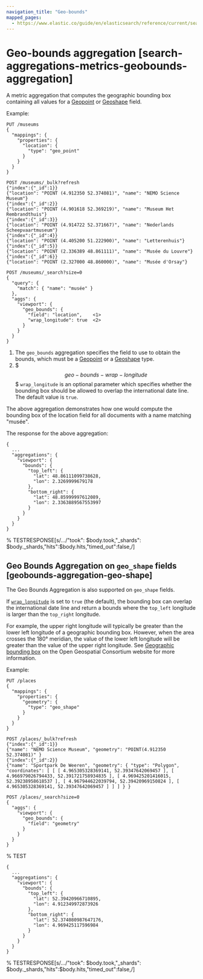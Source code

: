 ```yaml
---
navigation_title: "Geo-bounds"
mapped_pages:
  - https://www.elastic.co/guide/en/elasticsearch/reference/current/search-aggregations-metrics-geobounds-aggregation.html
---
```


# Geo-bounds aggregation [search-aggregations-metrics-geobounds-aggregation]


A metric aggregation that computes the geographic bounding box containing all values for a [Geopoint](/reference/elasticsearch/mapping-reference/geo-point.md) or [Geoshape](/reference/elasticsearch/mapping-reference/geo-shape.md) field.

Example:

```console
PUT /museums
{
  "mappings": {
    "properties": {
      "location": {
        "type": "geo_point"
      }
    }
  }
}

POST /museums/_bulk?refresh
{"index":{"_id":1}}
{"location": "POINT (4.912350 52.374081)", "name": "NEMO Science Museum"}
{"index":{"_id":2}}
{"location": "POINT (4.901618 52.369219)", "name": "Museum Het Rembrandthuis"}
{"index":{"_id":3}}
{"location": "POINT (4.914722 52.371667)", "name": "Nederlands Scheepvaartmuseum"}
{"index":{"_id":4}}
{"location": "POINT (4.405200 51.222900)", "name": "Letterenhuis"}
{"index":{"_id":5}}
{"location": "POINT (2.336389 48.861111)", "name": "Musée du Louvre"}
{"index":{"_id":6}}
{"location": "POINT (2.327000 48.860000)", "name": "Musée d'Orsay"}

POST /museums/_search?size=0
{
  "query": {
    "match": { "name": "musée" }
  },
  "aggs": {
    "viewport": {
      "geo_bounds": {
        "field": "location",    <1>
        "wrap_longitude": true  <2>
      }
    }
  }
}
```

1. The `geo_bounds` aggregation specifies the field to use to obtain the bounds, which must be a [Geopoint](/reference/elasticsearch/mapping-reference/geo-point.md) or a [Geoshape](/reference/elasticsearch/mapping-reference/geo-shape.md) type.
2. $$$geo-bounds-wrap-longitude$$$ `wrap_longitude` is an optional parameter which specifies whether the bounding box should be allowed to overlap the international date line. The default value is `true`.


The above aggregation demonstrates how one would compute the bounding box of the location field for all documents with a name matching "musée".

The response for the above aggregation:

```console-result
{
  ...
  "aggregations": {
    "viewport": {
      "bounds": {
        "top_left": {
          "lat": 48.86111099738628,
          "lon": 2.3269999679178
        },
        "bottom_right": {
          "lat": 48.85999997612089,
          "lon": 2.3363889567553997
        }
      }
    }
  }
}
```
%  TESTRESPONSE[s/.../"took": $body.took,"_shards": $body._shards,"hits":$body.hits,"timed_out":false,/]


## Geo Bounds Aggregation on `geo_shape` fields [geobounds-aggregation-geo-shape]

The Geo Bounds Aggregation is also supported on `geo_shape` fields.

If [`wrap_longitude`](#geo-bounds-wrap-longitude) is set to `true` (the default), the bounding box can overlap the international date line and return a bounds where the `top_left` longitude is larger than the `top_right` longitude.

For example, the upper right longitude will typically be greater than the lower left longitude of a geographic bounding box. However, when the area crosses the 180° meridian, the value of the lower left longitude will be greater than the value of the upper right longitude. See [Geographic bounding box](http://docs.opengeospatial.org/is/12-063r5/12-063r5.md#30) on the Open Geospatial Consortium website for more information.

Example:

```console
PUT /places
{
  "mappings": {
    "properties": {
      "geometry": {
        "type": "geo_shape"
      }
    }
  }
}

POST /places/_bulk?refresh
{"index":{"_id":1}}
{"name": "NEMO Science Museum", "geometry": "POINT(4.912350 52.374081)" }
{"index":{"_id":2}}
{"name": "Sportpark De Weeren", "geometry": { "type": "Polygon", "coordinates": [ [ [ 4.965305328369141, 52.39347642069457 ], [ 4.966979026794433, 52.391721758934835 ], [ 4.969425201416015, 52.39238958618537 ], [ 4.967944622039794, 52.39420969150824 ], [ 4.965305328369141, 52.39347642069457 ] ] ] } }

POST /places/_search?size=0
{
  "aggs": {
    "viewport": {
      "geo_bounds": {
        "field": "geometry"
      }
    }
  }
}
```
%  TEST

```console-result
{
  ...
  "aggregations": {
    "viewport": {
      "bounds": {
        "top_left": {
          "lat": 52.39420966710895,
          "lon": 4.912349972873926
        },
        "bottom_right": {
          "lat": 52.374080987647176,
          "lon": 4.969425117596984
        }
      }
    }
  }
}
```
%  TESTRESPONSE[s/.../"took": $body.took,"_shards": $body._shards,"hits":$body.hits,"timed_out":false,/]

